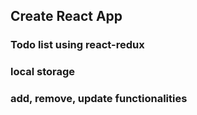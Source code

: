 ## Create React App
### Todo list using react-redux
### local storage
### add, remove, update functionalities